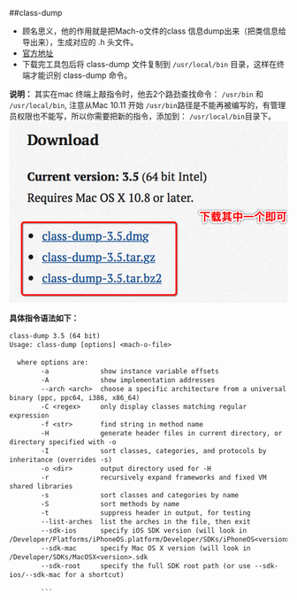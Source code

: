 ##class-dump
- 顾名思义，他的作用就是把Mach-o文件的class 信息dump出来（把类信息给导出来），生成对应的 .h 头文件。
- [官方地址](http://stevenygard.com/projects/class-dump)
- 下载完工具包后将 class-dump 文件复制到 `/usr/local/bin` 目录，这样在终端才能识别 class-dump 命令。

**说明：**
其实在mac 终端上敲指令时，他去2个路劲查找命令：
 `/usr/bin` 和 `/usr/local/bin`, 注意从Mac 10.11 开始 `/usr/bin`路径是不能再被编写的，有管理员权限也不能写，所以你需要把新的指令，添加到： `/usr/local/bin`目录下。
 ![](/assets/Snip20180526_1.png)
 
 **具体指令语法如下：**
```
class-dump 3.5 (64 bit)
Usage: class-dump [options] <mach-o-file>

  where options are:
        -a             show instance variable offsets
        -A             show implementation addresses
        --arch <arch>  choose a specific architecture from a universal binary (ppc, ppc64, i386, x86_64)
        -C <regex>     only display classes matching regular expression
        -f <str>       find string in method name
        -H             generate header files in current directory, or directory specified with -o
        -I             sort classes, categories, and protocols by inheritance (overrides -s)
        -o <dir>       output directory used for -H
        -r             recursively expand frameworks and fixed VM shared libraries
        -s             sort classes and categories by name
        -S             sort methods by name
        -t             suppress header in output, for testing
        --list-arches  list the arches in the file, then exit
        --sdk-ios      specify iOS SDK version (will look in /Developer/Platforms/iPhoneOS.platform/Developer/SDKs/iPhoneOS<version>.sdk
        --sdk-mac      specify Mac OS X version (will look in /Developer/SDKs/MacOSX<version>.sdk
        --sdk-root     specify the full SDK root path (or use --sdk-ios/--sdk-mac for a shortcut)
        
        ```
 